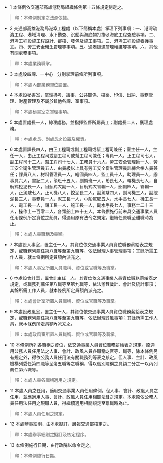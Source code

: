 * 1 本條例依交通部高雄港務局組織條例第十五條規定制定之。

> 釋：本條例制定之法源依據。

* 2 交通部高雄港務局港埠工程處（以下簡稱本處）掌理下列事項：一、港灣疏濬工程、港域清理、水下勘查、沉船與海底物打撈及海底工程查驗事項。二、港埠工程設施工程設計、審核、發包及施工事項。三、港埠工程設施養護事宜。四、勞工安全衛生管理等事項。五、過港隧道管理維護等事項。六、其他有關處務事項。

> 釋：本處業務職掌。

* 3 本處設四課、一中心，分別掌理前條所列事項。

> 釋：本處內部業務單位設置。

* 4 本處設秘書室，掌理研考、議事、公共關係、檔案、印信、出納、事務管理、財產管理及不屬於其他各課、室事項。

> 釋：本處秘書室之掌理事項。

* 5 本處置處長一人，綜理處務，並指揮監督所屬員工；副處長二人，襄理處務。

> 釋：本處處長、副處長之設置及權責。

* 6 本處置課長四人，由正工程司或副工程司或幫工程司兼任；室主任一人，主任一人，由正工程司或副工程司或幫工程司兼任；專員一人，正工程司七人，副工程司十二人，幫工程司十七人，工務員十六人，勞工安全管理師一人，勞工安全衛生管理員五人，由員級以上具有勞工安全衛生管理員訓練合格人員兼任；課員八人，材料管理員一人，繪圖員四人，監工員十人，助理員一人，辦事員六人，書記二人，領班十五人，副領班一人，船長七人，輪機長七人，自航式挖泥長一人，自航式大副一人，自航式大管輪一人，船副四人，管輪一人，正駕駛七人，正司機八人，挖泥長二人，副駕駛四人，副司機三人，副挖泥長三人，事務員一人，泥工長一人，小船駕駛五人，水手長七人，機工長一人，電工長一人，鉗工長一人，舵工長一人，副水手長七人，事務士二十三人，操作士一百零二人，各類船士四十五人。本條例施行前未具交通事業人員任用條例所定資位之船員，得適用原有法令之規定，繼續任原職至離職時為止。

> 釋：本處人員職稱及員額。

* 7 本處設人事室，置主任一人，其資位依交通事業人員資位職務薪給表之規定，或職務列薦任第八職等至第九職等，依法辦理人事管理事項；其餘所需工作人員，就本條例所定員額內派充之。

> 釋：本處人事室所置人員職稱、資位或官職等及職掌。

* 8 本處設會計室，置會計主任一人，其資位依交通事業人員資位職務薪給表之規定，或職務列薦任第八職等至第九職等，依法辦理歲計、會計及統計事項；其餘所需工作人員，就本條例所定員額內派充之。

> 釋：本處會計室所置人員職稱、資位或官職等及職掌。

* 9 本處設政風室，置主任一人，其資位依交通事業人員資位職務薪給表之規定，或職務列薦任第八職等至第九職等，依法辦理政風事項；其餘所需工作人員，就本條例所定員額內派充之。

> 釋：本處政風室所置人員職稱、資位或官職等及職掌。

* 10 本條例所列各職稱之資位，依交通事業人員資位職務薪給表之規定。原適用公務人員任用法之人事、會計、政風人員各職稱之官等、職等，除本條例另有規定外，得依公務人員任用法有關職務列等表之規定。但人事、主計、政風機構列委任第四職等至第五職等之職稱，得以個別職稱之員額二分之一以內列薦任第六職等。

> 釋：本處人員各職稱適用之規定。

* 11 本處人員之任用，適用交通事業人員任用條例。但人事、會計、政風人員之任用，並應適用人事、會計、政風人員任用相關法律之規定。本處原依公務人員任用法任用之現職人員，得繼續適用相關規定至離職時為止。

> 釋：本處人員任用之規定。

* 12 本處辦事細則，由本處擬訂，層報交通部核定之。

> 釋：本處辦事細則之擬訂及核定程序。

* 13 本條例施行日期，由行政院以命令定之。

> 釋：本條例施行日期。

